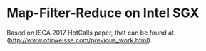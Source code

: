 # Map-Filter-Reduce on Intel SGX

Based on ISCA 2017 HotCalls paper, that can be found at (http://www.ofirweisse.com/previous_work.html).

